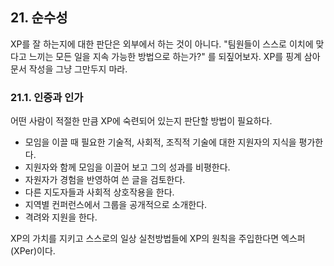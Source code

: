 
## 21. 순수성

XP를 잘 하는지에 대한 판단은 외부에서 하는 것이 아니다. 
"팀원들이 스스로 이치에 맞다고 느끼는 모든 일을 지속 가능한 방법으로 하는가?" 를 되짚어보자. 
XP를 핑계 삼아 문서 작성을 그냥 그만두지 마라. 

### 21.1. 인증과 인가

어떤 사람이 적절한 만큼 XP에 숙련되어 있는지 판단할 방법이 필요하다. 

* 모임을 이끌 때 필요한 기술적, 사회적, 조직적 기술에 대한 지원자의 지식을 평가한다.
* 지원자와 함께 모임을 이끌어 보고 그의 성과를 비평한다.
* 자원자가 경험을 반영하여 쓴 글을 검토한다.
* 다른 지도자들과 사회적 상호작용을 한다.
* 지역별 컨퍼런스에서 그룹을 공개적으로 소개한다.
* 격려와 지원을 한다.

XP의 가치를 지키고 스스로의 일상 실천방법들에 XP의 원칙을 주입한다면 엑스퍼(XPer)이다. 
